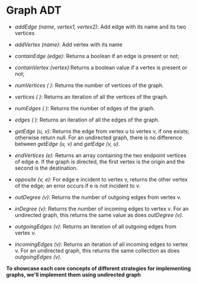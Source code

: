 # Graph ADT

* _addEdge (name, vertex1, vertex2)_: Add edge with its name and its two vertices


* _addVertex (name)_: Add vertex with its name


* _containEdge (edge)_: Returns a boolean if an edge is present or not;


* _containVertex (vertex)_:Returns a boolean value if a vertex is present or not;


* <i>numVertices ( )</i>: Returns the number of vertices of the graph.


* <i>vertices ( )</i>: Returns an iteration of all the vertices of the graph.


* <i>numEdges ( )</i>: Returns the number of edges of the graph.


* <i>edges ( )</i>: Returns an iteration of all the edges of the graph.


* <i>getEdge (u, v)</i>: Returns the edge from vertex u to vertex v, if one
exists; otherwise return null. For an undirected graph, there is no
difference between _getEdge (u, v)_ and _getEdge (v, u)_.


* <i>endVertices (e)</i>: Returns an array containing the two endpoint vertices
of edge e. If the graph is directed, the first vertex is the origin and the
second is the destination.

* <i>opposite (v, e)</i>: For edge e incident to vertex v, returns the other
vertex of the edge; an error occurs if e is not incident to v.

  
* <i>outDegree (v)</i>: Returns the number of outgoing edges from vertex v.


* <i>inDegree (v)</i>: Returns the number of incoming edges to vertex v. For
an undirected graph, this returns the same value as does
_outDegree (v)._


* _outgoingEdges (v)_: Returns an iteration of all outgoing edges from
vertex v.


* _incomingEdges (v)_: Returns an iteration of all incoming edges to
vertex v. For an undirected graph, this returns the same collection as
does _outgoingEdges (v)_.


**To showcase each core concepts of different strategies for implementing graphs, we'll implement them using 
undirected graph**